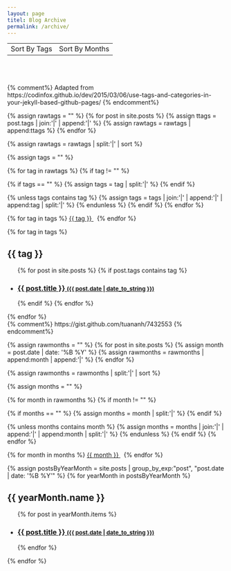 ```yaml
---
layout: page
titel: Blog Archive
permalink: /archive/
---
```




<script>
var choose = function(index){
  document.getElementById("square" + index).className="selectedSquare";
  document.getElementById("square" + (1 - index)).className="notSelectedSquare";
  document.getElementById("section" + index).className="visibleSection";
  document.getElementById("section" + (1 - index)).className="invisibleSection";
}
</script>

<table style="text-align:center; vertical-align:middle; width:100%;">
  <tr>
    <td>
      <span id="square0" class="selectedSquare" onclick="choose(0);">Sort By Tags</span>
    </td>
    <td>
      <span id="square1" class="notSelectedSquare" onclick="choose(1);">Sort By Months</span>
    </td>
  </tr>
</table>
<div style="height:50px;">&nbsp;</div>




<div id="section0">
{% comment%}
Adapted from https://codinfox.github.io/dev/2015/03/06/use-tags-and-categories-in-your-jekyll-based-github-pages/
{% endcomment%}

{% assign rawtags = "" %}
{% for post in site.posts %}
{% assign ttags = post.tags | join:'|' | append:'|' %}
{% assign rawtags = rawtags | append:ttags %}
{% endfor %}

{% assign rawtags = rawtags | split:'|' | sort %}

{% assign tags = "" %}

{% for tag in rawtags %}
{% if tag != "" %}

{% if tags == "" %}
{% assign tags = tag | split:'|' %}
{% endif %}

{% unless tags contains tag %}
{% assign tags = tags | join:'|' | append:'|' | append:tag | split:'|' %}
{% endunless %}
{% endif %}
{% endfor %}


{% for tag in tags %}
<a href="#{{ tag | slugify }}" class="tag"> {{ tag }} </a> &nbsp;
{% endfor %}

{% for tag in tags %}
<h2 id="{{ tag | slugify }}">{{ tag }}</h2>
<ul class="codinfox-category-list">
  {% for post in site.posts %}
  {% if post.tags contains tag %}
  <li>
    <h3>
      <a href="{{ post.url }}">
        {{ post.title }}
        <span style="font-size:small;">({{ post.date | date_to_string }})</span>
      </a>
    </h3>
  </li>
  {% endif %}
  {% endfor %}
</ul>
{% endfor %}
</div>





<div id="section1">
{% comment%}
https://gist.github.com/tuananh/7432553
{% endcomment%}

{% assign rawmonths = "" %}
{% for post in site.posts %}
{% assign month = post.date | date: '%B %Y' %}
{% assign rawmonths = rawmonths | append:month | append:'|' %}
{% endfor %}

{% assign rawmonths = rawmonths | split:'|' | sort %}

{% assign months = "" %}

{% for month in rawmonths %}
{% if month != "" %}

{% if months == "" %}
{% assign months = month | split:'|' %}
{% endif %}

{% unless months contains month %}
{% assign months = months | join:'|' | append:'|' | append:month | split:'|' %}
{% endunless %}
{% endif %}
{% endfor %}

{% for month in months %}
<a href="#{{ month | slugify }}" class="tag"> {{ month }} </a> &nbsp;
{% endfor %}


{% assign postsByYearMonth = site.posts | group_by_exp:"post", "post.date | date: '%B %Y'"  %}
{% for yearMonth in postsByYearMonth %}
  <h2 id="{{ yearMonth.name | slugify }}">{{ yearMonth.name }}</h2>
    <ul class="codinfox-category-list">
      {% for post in yearMonth.items %}
        <li>
		  <h3>
		    <a href="{{ post.url }}">
			  {{ post.title }}
			  <span style="font-size:small;">({{ post.date | date_to_string }})</span>
			</a>
		  </h3>
		</li>
      {% endfor %}
    </ul>
{% endfor %}
</div>